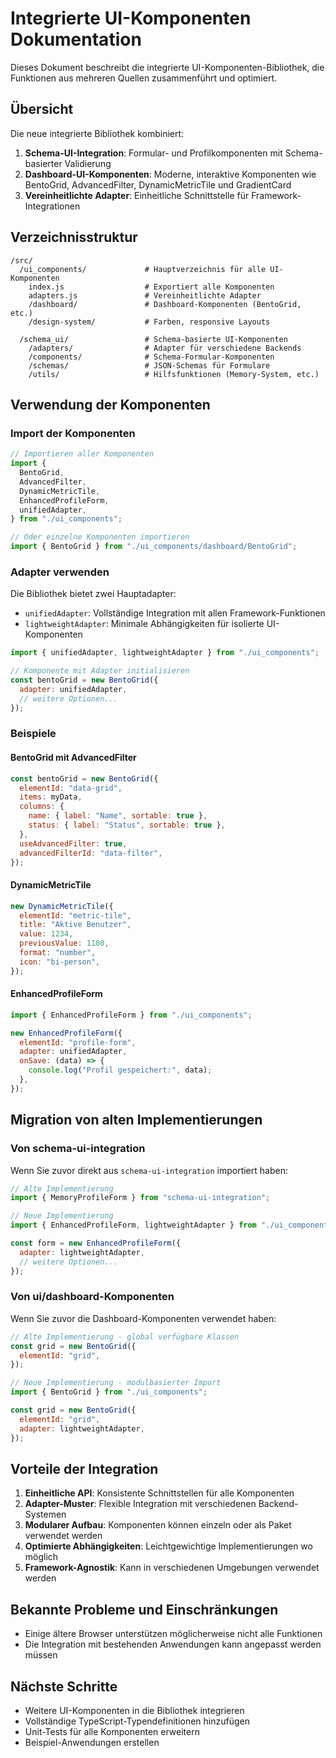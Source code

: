 # Integrierte UI-Komponenten Dokumentation

Dieses Dokument beschreibt die integrierte UI-Komponenten-Bibliothek, die Funktionen aus mehreren Quellen zusammenführt und optimiert.

## Übersicht

Die neue integrierte Bibliothek kombiniert:

1. **Schema-UI-Integration**: Formular- und Profilkomponenten mit Schema-basierter Validierung
2. **Dashboard-UI-Komponenten**: Moderne, interaktive Komponenten wie BentoGrid, AdvancedFilter, DynamicMetricTile und GradientCard
3. **Vereinheitlichte Adapter**: Einheitliche Schnittstelle für Framework-Integrationen

## Verzeichnisstruktur

```
/src/
  /ui_components/             # Hauptverzeichnis für alle UI-Komponenten
    index.js                  # Exportiert alle Komponenten
    adapters.js               # Vereinheitlichte Adapter
    /dashboard/               # Dashboard-Komponenten (BentoGrid, etc.)
    /design-system/           # Farben, responsive Layouts

  /schema_ui/                 # Schema-basierte UI-Komponenten
    /adapters/                # Adapter für verschiedene Backends
    /components/              # Schema-Formular-Komponenten
    /schemas/                 # JSON-Schemas für Formulare
    /utils/                   # Hilfsfunktionen (Memory-System, etc.)
```

## Verwendung der Komponenten

### Import der Komponenten

```javascript
// Importieren aller Komponenten
import {
  BentoGrid,
  AdvancedFilter,
  DynamicMetricTile,
  EnhancedProfileForm,
  unifiedAdapter,
} from "./ui_components";

// Oder einzelne Komponenten importieren
import { BentoGrid } from "./ui_components/dashboard/BentoGrid";
```

### Adapter verwenden

Die Bibliothek bietet zwei Hauptadapter:

- `unifiedAdapter`: Vollständige Integration mit allen Framework-Funktionen
- `lightweightAdapter`: Minimale Abhängigkeiten für isolierte UI-Komponenten

```javascript
import { unifiedAdapter, lightweightAdapter } from "./ui_components";

// Komponente mit Adapter initialisieren
const bentoGrid = new BentoGrid({
  adapter: unifiedAdapter,
  // weitere Optionen...
});
```

### Beispiele

#### BentoGrid mit AdvancedFilter

```javascript
const bentoGrid = new BentoGrid({
  elementId: "data-grid",
  items: myData,
  columns: {
    name: { label: "Name", sortable: true },
    status: { label: "Status", sortable: true },
  },
  useAdvancedFilter: true,
  advancedFilterId: "data-filter",
});
```

#### DynamicMetricTile

```javascript
new DynamicMetricTile({
  elementId: "metric-tile",
  title: "Aktive Benutzer",
  value: 1234,
  previousValue: 1100,
  format: "number",
  icon: "bi-person",
});
```

#### EnhancedProfileForm

```javascript
import { EnhancedProfileForm } from "./ui_components";

new EnhancedProfileForm({
  elementId: "profile-form",
  adapter: unifiedAdapter,
  onSave: (data) => {
    console.log("Profil gespeichert:", data);
  },
});
```

## Migration von alten Implementierungen

### Von schema-ui-integration

Wenn Sie zuvor direkt aus `schema-ui-integration` importiert haben:

```javascript
// Alte Implementierung
import { MemoryProfileForm } from "schema-ui-integration";

// Neue Implementierung
import { EnhancedProfileForm, lightweightAdapter } from "./ui_components";

const form = new EnhancedProfileForm({
  adapter: lightweightAdapter,
  // weitere Optionen...
});
```

### Von ui/dashboard-Komponenten

Wenn Sie zuvor die Dashboard-Komponenten verwendet haben:

```javascript
// Alte Implementierung - global verfügbare Klassen
const grid = new BentoGrid({
  elementId: "grid",
});

// Neue Implementierung - modulbasierter Import
import { BentoGrid } from "./ui_components";

const grid = new BentoGrid({
  elementId: "grid",
  adapter: lightweightAdapter,
});
```

## Vorteile der Integration

1. **Einheitliche API**: Konsistente Schnittstellen für alle Komponenten
2. **Adapter-Muster**: Flexible Integration mit verschiedenen Backend-Systemen
3. **Modularer Aufbau**: Komponenten können einzeln oder als Paket verwendet werden
4. **Optimierte Abhängigkeiten**: Leichtgewichtige Implementierungen wo möglich
5. **Framework-Agnostik**: Kann in verschiedenen Umgebungen verwendet werden

## Bekannte Probleme und Einschränkungen

- Einige ältere Browser unterstützen möglicherweise nicht alle Funktionen
- Die Integration mit bestehenden Anwendungen kann angepasst werden müssen

## Nächste Schritte

- Weitere UI-Komponenten in die Bibliothek integrieren
- Vollständige TypeScript-Typendefinitionen hinzufügen
- Unit-Tests für alle Komponenten erweitern
- Beispiel-Anwendungen erstellen
